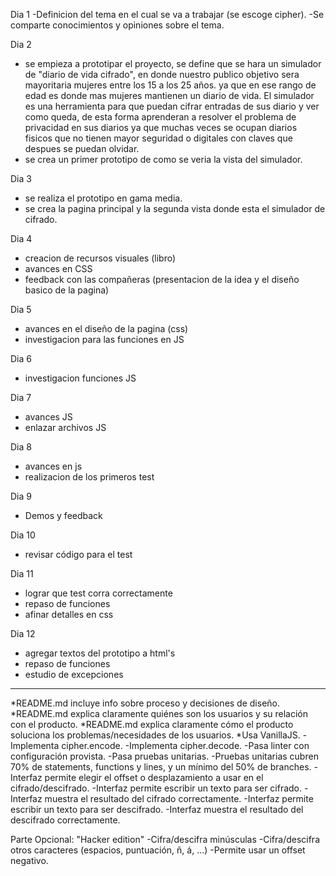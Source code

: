 Dia 1
 -Definicion del tema en el cual se va a trabajar (se escoge cipher).
 -Se comparte conocimientos y opiniones sobre el tema.

Dia 2 
  - se empieza a prototipar el proyecto, se define que se hara un simulador de "diario de vida cifrado", en donde nuestro publico objetivo sera mayoritaria mujeres entre los 15 a los 25 años. ya que en ese rango de edad es donde mas mujeres mantienen un diario de vida. 
  El simulador es una herramienta para que puedan cifrar entradas de sus diario y ver como queda, de esta forma aprenderan a resolver el problema de privacidad en sus diarios ya que muchas veces se ocupan diarios fisicos que no tienen mayor seguridad o digitales con claves que despues se puedan olvidar.
  - se crea un primer prototipo de como se veria la vista del simulador. 

Dia 3
  - se realiza el prototipo en gama media.
  - se crea la pagina principal y la segunda vista donde esta el simulador de cifrado.

Dia 4
  - creacion de recursos visuales (libro)
  - avances en CSS 
  - feedback con las compañeras (presentacion de la idea y el diseño basico de la pagina)

Dia 5
 - avances en el diseño de la pagina (css)
 - investigacion para las funciones en JS

Dia 6
  - investigacion funciones JS

Dia 7
  - avances JS
  - enlazar archivos JS

Dia 8
 - avances en js
 - realizacion de los primeros test

Dia 9
- Demos y feedback

Dia 10
- revisar código para el test

Dia 11
- lograr que test corra correctamente
- repaso de funciones
- afinar detalles en css

Dia 12
- agregar textos del prototipo a html's
- repaso de funciones
- estudio de excepciones



___________________________________________________
 *README.md incluye info sobre proceso y decisiones de diseño.
 *README.md explica claramente quiénes son los usuarios y su relación con el producto.
 *README.md explica claramente cómo el producto soluciona los problemas/necesidades de los usuarios.
 *Usa VanillaJS.
 -Implementa cipher.encode.
 -Implementa cipher.decode.
 -Pasa linter con configuración provista.
 -Pasa pruebas unitarias.
 -Pruebas unitarias cubren 70% de statements, functions y lines, y un mínimo del 50% de branches.
 -Interfaz permite elegir el offset o desplazamiento a usar en el cifrado/descifrado.
 -Interfaz permite escribir un texto para ser cifrado.
 -Interfaz muestra el resultado del cifrado correctamente.
 -Interfaz permite escribir un texto para ser descifrado.
 -Interfaz muestra el resultado del descifrado correctamente. 

Parte Opcional: "Hacker edition"
 -Cifra/descifra minúsculas
 -Cifra/descifra otros caracteres (espacios, puntuación, ñ, á, ...)
 -Permite usar un offset negativo.
